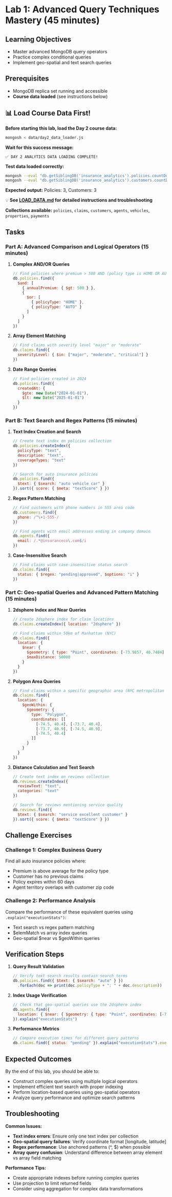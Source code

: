 # Lab 1: Advanced Query Techniques Mastery (45 minutes)

## Learning Objectives
- Master advanced MongoDB query operators
- Practice complex conditional queries
- Implement geo-spatial and text search queries

## Prerequisites
- MongoDB replica set running and accessible
- **Course data loaded** (see instructions below)

## 📊 Load Course Data First!

**Before starting this lab, load the Day 2 course data:**

```bash
mongosh < data/day2_data_loader.js
```

**Wait for this success message:**
```
✅ DAY 2 ANALYTICS DATA LOADING COMPLETE!
```

**Test data loaded correctly:**
```bash
mongosh --eval "db.getSiblingDB('insurance_analytics').policies.countDocuments()"
mongosh --eval "db.getSiblingDB('insurance_analytics').customers.countDocuments()"
```

**Expected output:** Policies: 3, Customers: 3

💡 **See [LOAD_DATA.md](../LOAD_DATA.md) for detailed instructions and troubleshooting**

**Collections available:** `policies`, `claims`, `customers`, `agents`, `vehicles`, `properties`, `payments`

## Tasks

### Part A: Advanced Comparison and Logical Operators (15 minutes)

1. **Complex AND/OR Queries**
   ```javascript
   // Find policies where premium > 500 AND (policy type is HOME OR AUTO)
   db.policies.find({
     $and: [
       { annualPremium: { $gt: 500 } },
       {
         $or: [
           { policyType: "HOME" },
           { policyType: "AUTO" }
         ]
       }
     ]
   })
   ```

2. **Array Element Matching**
   ```javascript
   // Find claims with severity level "major" or "moderate"
   db.claims.find({
     severityLevel: { $in: ["major", "moderate", "critical"] }
   })
   ```

3. **Date Range Queries**
   ```javascript
   // Find policies created in 2024
   db.policies.find({
     createdAt: {
       $gte: new Date("2024-01-01"),
       $lt: new Date("2025-01-01")
     }
   })
   ```

### Part B: Text Search and Regex Patterns (15 minutes)

1. **Text Index Creation and Search**
   ```javascript
   // Create text index on policies collection
   db.policies.createIndex({
     policyType: "text",
     description: "text",
     coverageTypes: "text"
   })

   // Search for auto insurance policies
   db.policies.find({
     $text: { $search: "auto vehicle car" }
   }).sort({ score: { $meta: "textScore" } })
   ```

2. **Regex Pattern Matching**
   ```javascript
   // Find customers with phone numbers in 555 area code
   db.customers.find({
     phone: /^\+1-555-/
   })

   // Find agents with email addresses ending in company domain
   db.agents.find({
     email: /.*@insuranceco\.com$/i
   })
   ```

3. **Case-Insensitive Search**
   ```javascript
   // Find claims with case-insensitive status search
   db.claims.find({
     status: { $regex: "pending|approved", $options: "i" }
   })
   ```

### Part C: Geo-spatial Queries and Advanced Pattern Matching (15 minutes)

1. **2dsphere Index and Near Queries**
   ```javascript
   // Create 2dsphere index for claim locations
   db.claims.createIndex({ location: "2dsphere" })

   // Find claims within 50km of Manhattan (NYC)
   db.claims.find({
     location: {
       $near: {
         $geometry: { type: "Point", coordinates: [-73.9857, 40.7484] },
         $maxDistance: 50000
       }
     }
   })
   ```

2. **Polygon Area Queries**
   ```javascript
   // Find claims within a specific geographic area (NYC metropolitan area)
   db.claims.find({
     location: {
       $geoWithin: {
         $geometry: {
           type: "Polygon",
           coordinates: [[
             [-74.5, 40.4], [-73.7, 40.4],
             [-73.7, 40.9], [-74.5, 40.9],
             [-74.5, 40.4]
           ]]
         }
       }
     }
   })
   ```

3. **Distance Calculation and Text Search**
   ```javascript
   // Create text index on reviews collection
   db.reviews.createIndex({
     reviewText: "text",
     categories: "text"
   })

   // Search for reviews mentioning service quality
   db.reviews.find({
     $text: { $search: "service excellent customer" }
   }).sort({ score: { $meta: "textScore" } })
   ```

## Challenge Exercises

### Challenge 1: Complex Business Query
Find all auto insurance policies where:
- Premium is above average for the policy type
- Customer has no previous claims
- Policy expires within 60 days
- Agent territory overlaps with customer zip code

### Challenge 2: Performance Analysis
Compare the performance of these equivalent queries using `.explain("executionStats")`:
- Text search vs regex pattern matching
- $elemMatch vs array index queries
- Geo-spatial $near vs $geoWithin queries

## Verification Steps

1. **Query Result Validation**
   ```javascript
   // Verify text search results contain search terms
   db.policies.find({ $text: { $search: "auto" } })
     .forEach(doc => print(doc.policyType + ": " + doc.description))
   ```

2. **Index Usage Verification**
   ```javascript
   // Check that geo-spatial queries use the 2dsphere index
   db.agents.find({
     location: { $near: { $geometry: { type: "Point", coordinates: [-73.9857, 40.7484] } } }
   }).explain("executionStats")
   ```

3. **Performance Metrics**
   ```javascript
   // Compare execution times for different query patterns
   db.claims.find({ status: "pending" }).explain("executionStats").executionStats.totalDocsExamined
   ```

## Expected Outcomes

By the end of this lab, you should be able to:
- Construct complex queries using multiple logical operators
- Implement efficient text search with proper indexing
- Perform location-based queries using geo-spatial operators
- Analyze query performance and optimize search patterns

## Troubleshooting

**Common Issues:**
- **Text index errors**: Ensure only one text index per collection
- **Geo-spatial query failures**: Verify coordinate format [longitude, latitude]
- **Regex performance**: Use anchored patterns (^, $) when possible
- **Array query confusion**: Understand difference between array element vs array field matching

**Performance Tips:**
- Create appropriate indexes before running complex queries
- Use projection to limit returned fields
- Consider using aggregation for complex data transformations